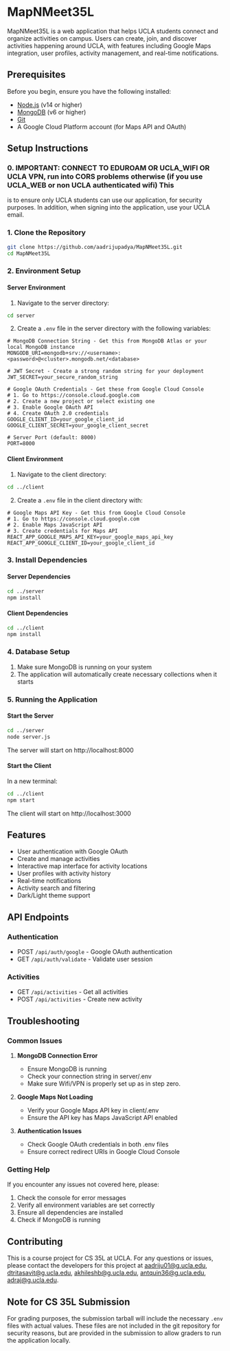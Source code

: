 # MapNMeet35L

MapNMeet35L is a web application that helps UCLA students connect and organize activities on campus. Users can create, join, and discover activities happening around UCLA, with features including Google Maps integration, user profiles, activity management, and real-time notifications.

## Prerequisites

Before you begin, ensure you have the following installed:
- [Node.js](https://nodejs.org/) (v14 or higher)
- [MongoDB](https://www.mongodb.com/try/download/community) (v6 or higher)
- [Git](https://git-scm.com/downloads)
- A Google Cloud Platform account (for Maps API and OAuth)

## Setup Instructions

### 0. IMPORTANT: CONNECT TO EDUROAM OR UCLA_WIFI OR UCLA VPN, run into CORS problems otherwise (if you use UCLA_WEB or non UCLA authenticated wifi) This
is to ensure only UCLA students can use our application, for security purposes. In addition, when signing into the application, use your UCLA email.

### 1. Clone the Repository
```bash
git clone https://github.com/aadrijupadya/MapNMeet35L.git
cd MapNMeet35L
```

### 2. Environment Setup

#### Server Environment
1. Navigate to the server directory:
```bash
cd server
```

2. Create a `.env` file in the server directory with the following variables:
```env
# MongoDB Connection String - Get this from MongoDB Atlas or your local MongoDB instance
MONGODB_URI=mongodb+srv://<username>:<password>@<cluster>.mongodb.net/<database>

# JWT Secret - Create a strong random string for your deployment
JWT_SECRET=your_secure_random_string

# Google OAuth Credentials - Get these from Google Cloud Console
# 1. Go to https://console.cloud.google.com
# 2. Create a new project or select existing one
# 3. Enable Google OAuth API
# 4. Create OAuth 2.0 credentials
GOOGLE_CLIENT_ID=your_google_client_id
GOOGLE_CLIENT_SECRET=your_google_client_secret

# Server Port (default: 8000)
PORT=8000
```

#### Client Environment
1. Navigate to the client directory:
```bash
cd ../client
```

2. Create a `.env` file in the client directory with:
```env
# Google Maps API Key - Get this from Google Cloud Console
# 1. Go to https://console.cloud.google.com
# 2. Enable Maps JavaScript API
# 3. Create credentials for Maps API
REACT_APP_GOOGLE_MAPS_API_KEY=your_google_maps_api_key
REACT_APP_GOOGLE_CLIENT_ID=your_google_client_id
```

### 3. Install Dependencies

#### Server Dependencies
```bash
cd ../server
npm install
```

#### Client Dependencies
```bash
cd ../client
npm install
```

### 4. Database Setup
1. Make sure MongoDB is running on your system
2. The application will automatically create necessary collections when it starts

### 5. Running the Application

#### Start the Server
```bash
cd ../server
node server.js
```
The server will start on http://localhost:8000

#### Start the Client
In a new terminal:
```bash
cd ../client
npm start
```
The client will start on http://localhost:3000

## Features
- User authentication with Google OAuth
- Create and manage activities
- Interactive map interface for activity locations
- User profiles with activity history
- Real-time notifications
- Activity search and filtering
- Dark/Light theme support

## API Endpoints

### Authentication
- POST `/api/auth/google` - Google OAuth authentication
- GET `/api/auth/validate` - Validate user session

### Activities
- GET `/api/activities` - Get all activities
- POST `/api/activities` - Create new activity

## Troubleshooting

### Common Issues
1. **MongoDB Connection Error**
   - Ensure MongoDB is running
   - Check your connection string in server/.env
   - Make sure Wifi/VPN is properly set up as in step zero.

2. **Google Maps Not Loading**
   - Verify your Google Maps API key in client/.env
   - Ensure the API key has Maps JavaScript API enabled

3. **Authentication Issues**
   - Check Google OAuth credentials in both .env files
   - Ensure correct redirect URIs in Google Cloud Console

### Getting Help
If you encounter any issues not covered here, please:
1. Check the console for error messages
2. Verify all environment variables are set correctly
3. Ensure all dependencies are installed
4. Check if MongoDB is running

## Contributing
This is a course project for CS 35L at UCLA. For any questions or issues, please contact the developers for this project at aadriju01@g.ucla.edu, 
dtritasavit@g.ucla.edu, akhileshb@g.ucla.edu, antquin36@g.ucla.edu, adraj@g.ucla.edu.

## Note for CS 35L Submission
For grading purposes, the submission tarball will include the necessary `.env` files with actual values. These files are not included in the git repository for security reasons, but are provided in the submission to allow graders to run the application locally.


